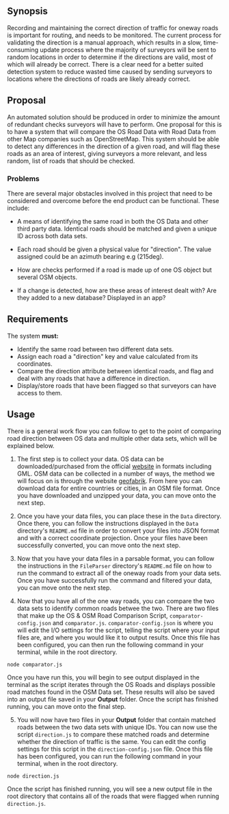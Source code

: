 ## Synopsis

Recording and maintaining the correct direction of traffic for oneway roads is important for routing, and needs to be monitored. The current process for validating the direction is a manual approach, which results in a slow, time-consuming update process where the majority of surveyors will be sent to random locations in order to determine if the directions are valid, most of which will already be correct. There is a clear need for a better suited detection system to reduce wasted time caused by sending surveyors to locations where the directions of roads are likely already correct.

## Proposal

An automated solution should be produced in order to minimize the amount of redundant checks surveyors will have to perform. One proposal for this is to have a system that will compare the OS Road Data with Road Data from other Map companies such as OpenStreetMap. This system should be able to detect any differences in the direction of a given road, and will flag these roads as an area of interest, giving surveyors a more relevant, and less random, list of roads that should be checked.

### Problems

There are several major obstacles involved in this project that need to be considered and overcome before the end product can be functional. These include:

- A means of identifying the same road in both the OS Data and other third party data. Identical roads should be matched and given a unique ID across both data sets.

- Each road should be given a physical value for "direction". The value assigned could be an azimuth bearing e.g (215deg).

- How are checks performed if a road is made up of one OS object but several OSM objects.

- If a change is detected, how are these areas of interest dealt with? Are they added to a new database? Displayed in an app?


## Requirements

The system **must:**
- Identify the same road between two different data sets.
- Assign each road a "direction" key and value calculated from its coordinates.
- Compare the direction attribute between identical roads, and flag and deal with any roads that have a difference in direction.
- Display/store roads that have been flagged so that surveyors can have access to them.

## Usage

There is a general work flow you can follow to get to the point of comparing road direction between OS data and multiple other data sets, which will be explained below.

1. The first step is to collect your data. OS data can be downloaded/purchased from the official [website](https://www.ordnancesurvey.co.uk/business-and-government/products/os-mastermap-highways-network.html) in formats including GML. OSM data can be collected in a number of ways, the method we will focus on is through the website [geofabrik](http://download.geofabrik.de/). From here you can download data for entire countries or cities, in an OSM file format. Once you have downloaded and unzipped your data, you can move onto the next step.

2. Once you have your data files, you can place these in the `Data` directory. Once there, you can follow the instructions displayed in the `Data` directory's `README.md` file in order to convert your files into JSON format and with a correct coordinate projection. Once your files have been successfully converted, you can move onto the next step.

3. Now that you have your data files in a parsable format, you can follow the instructions in the `FileParser` directory's `README.md` file on how to run the command to extract all of the oneway roads from your data sets. Once you have successfully run the command and filtered your data, you can move onto the next step.

4. Now that you have all of the one way roads, you can compare the two data sets to identify common roads betwee the two. There are two files that make up the OS & OSM Road Comparison Script, `comparator-config.json` and `comparator.js`. `comparator-config.json` is where you will edit the I/O settings for the script, telling the script where your input files are, and where you would like it to output results. Once this file has been configured, you can then run the following command in your terminal, while in the root directory.
```
node comparator.js
```
Once you have run this, you will begin to see output displayed in the terminal as the script iterates through the OS Roads and displays possible road matches found in the OSM Data set. These results will also be saved into an output file saved in your **Output** folder. Once the script has finished running, you can move onto the final step.

5. You will now have two files in your **Output** folder that contain matched roads between the two data sets with unique IDs. You can now use the script `direction.js` to compare these matched roads and determine whether the direction of traffic is the same. You can edit the config settings for this script in the `direction-config.json` file. Once this file has been configured, you can run the following command in your terminal, when in the root directory.
```
node direction.js
```
Once the script has finished running, you will see a new output file in the root directory that contains all of the roads that were flagged when running `direction.js`.
